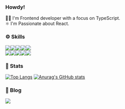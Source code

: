 ### Howdy!
🧑‍💻 I'm Frontend developer with a focus on TypeScript.  
⚛️ I'm Passionate about React.


### ⚙️ Skills
<img src="https://img.shields.io/badge/html5-E34F26?style=flat-square&logo=html5&logoColor=white"/><img src="https://img.shields.io/badge/css3-1572B6?style=flat-square&logo=css3&logoColor=white"/><img src="https://img.shields.io/badge/sass-CC6699?style=flat-square&logo=sass&logoColor=white"/><img src="https://img.shields.io/badge/javascript-F7DF1E?style=flat-square&logo=javascript&logoColor=white"/><img src="https://img.shields.io/badge/typescript-3178C6?style=flat-square&logo=typescript&logoColor=white"/><br />
<img src="https://img.shields.io/badge/react-61DAFB?style=flat-square&logo=react&logoColor=white"/><img src="https://img.shields.io/badge/reactquery-FF4154?style=flat-square&logo=reactquery&logoColor=white"/><img src="https://img.shields.io/badge/next.js-000000?style=flat-square&logo=nextdotjs&logoColor=white"/><img src="https://img.shields.io/badge/aws-232F3E?style=flat-square&logo=amazonwebservices&logoColor=white"/><img src="https://img.shields.io/badge/git-F05032?style=flat-square&logo=git&logoColor=white"/>


### 🥷 Stats
[![Top Langs](https://github-readme-stats.vercel.app/api/top-langs/?username=bokeeeey&layout=compact)](https://github.com/anuraghazra/github-readme-stats)
[![Anurag's GitHub stats](https://github-readme-stats.vercel.app/api?username=bokeeeey&hide=stars&count_private=true&show_icons=true)](https://github.com/anuraghazra/github-readme-stats)

### 🚙 Blog
<a href="https://boky.tistory.com/"><img src="https://img.shields.io/badge/Tech Blog-03C75A?style=flat-square&logo=naver&logoColor=white&link=https://boky.tistory.com/"/></a>
